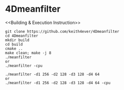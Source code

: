 # 4Dmeanfilter
<<Building & Execution Instruction>>
```
git clone https://github.com/keith4ever/4Dmeanfilter
cd 4Dmeanfilter
mkdir build
cd build
cmake ..
make clean; make -j 8
./meanfilter 
or
./meanfilter -cpu

./meanfilter -d1 256 -d2 128 -d3 128 -d4 64
or 
./meanfilter -d1 256 -d2 128 -d3 128 -d4 64 -cpu
```
